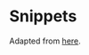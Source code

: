 # Snippets

Adapted from <a href="https://github.com/honza/vim-snippets/commit/95c6f94bd5849e533542c2e375e3347c7faa1c58">here</a>.
